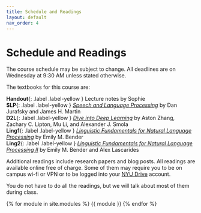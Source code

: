 ```yaml
---
title: Schedule and Readings
layout: default
nav_order: 4
---
```


# Schedule and Readings

The course schedule may be subject to change. All deadlines are on Wednesday at 9:30 AM unless stated otherwise.

The textbooks for this course are:

**Handout**{: .label .label-yellow } Lecture notes by Sophie<br />
**SLP**{: .label .label-yellow } [_Speech and Language Processing_](https://web.stanford.edu/~jurafsky/slp3/) by Dan Jurafsky and James H. Martin<br />
**D2L**{: .label .label-yellow } [_Dive into Deep Learning_](https://d2l.ai/index.html) by Aston Zhang, Zachary C. Lipton, Mu Li, and Alexander J. Smola<br />
**Ling1**{: .label .label-yellow }
[_Linguistic Fundamentals for Natural Language Processing_](https://link.springer.com/book/10.1007/978-3-031-02150-3) by Emily M. Bender<br />
**Ling2**{: .label .label-yellow }
[_Linguistic Fundamentals for Natural Language Processing II_](https://link.springer.com/book/10.1007/978-3-031-02172-5) by Emily M. Bender and Alex Lascarides

Additional readings include research papers and blog posts. All readings are available online free of charge. Some of them may require you to be on campus wi-fi or VPN or to be logged into your [NYU Drive](https://www.nyu.edu/life/information-technology/communication-and-collaboration/document-collaboration-and-sharing/nyu-drive.html) account.

You do not have to do all the readings, but we will talk about most of them during class.

{% for module in site.modules %}
{{ module }}
{% endfor %}